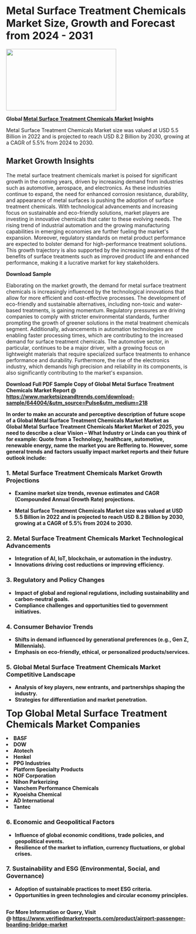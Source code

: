 <H1>Metal Surface Treatment Chemicals Market Size, Growth and Forecast from 2024 - 2031</H1><img class="aligncenter size-medium wp-image-584254" src="https://thirdeyenews.in/wp-content/uploads/2024/09/Global-Market-Research-300x168.jpeg" alt="" width="300" height="168" /><p><strong>Global&nbsp;<a href="https://www.marketsizeandtrends.com/download-sample/644004/&amp;utm_source=Pulse&amp;utm_medium=218">Metal Surface Treatment Chemicals Market</a> Insights</strong></p><p>Metal Surface Treatment Chemicals Market size was valued at USD 5.5 Billion in 2022 and is projected to reach USD 8.2 Billion by 2030, growing at a CAGR of 5.5% from 2024 to 2030.</p><p><h2>Market Growth Insights</h2> <p>The metal surface treatment chemicals market is poised for significant growth in the coming years, driven by increasing demand from industries such as automotive, aerospace, and electronics. As these industries continue to expand, the need for enhanced corrosion resistance, durability, and appearance of metal surfaces is pushing the adoption of surface treatment chemicals. With technological advancements and increasing focus on sustainable and eco-friendly solutions, market players are investing in innovative chemicals that cater to these evolving needs. The rising trend of industrial automation and the growing manufacturing capabilities in emerging economies are further fueling the market's expansion. Moreover, regulatory standards on metal product performance are expected to bolster demand for high-performance treatment solutions. This growth trajectory is also supported by the increasing awareness of the benefits of surface treatments such as improved product life and enhanced performance, making it a lucrative market for key stakeholders.</p> <p><strong>Download Sample</strong></p> <p>Elaborating on the market growth, the demand for metal surface treatment chemicals is increasingly influenced by the technological innovations that allow for more efficient and cost-effective processes. The development of eco-friendly and sustainable alternatives, including non-toxic and water-based treatments, is gaining momentum. Regulatory pressures are driving companies to comply with stricter environmental standards, further prompting the growth of greener solutions in the metal treatment chemicals segment. Additionally, advancements in automation technologies are enabling faster processing times, which are contributing to the increased demand for surface treatment chemicals. The automotive sector, in particular, continues to be a major driver, with a growing focus on lightweight materials that require specialized surface treatments to enhance performance and durability. Furthermore, the rise of the electronics industry, which demands high precision and reliability in its components, is also significantly contributing to the market's expansion.</p> <p><strong></p><p><span class=""><strong>Download Full PDF Sample Copy of Global Metal Surface Treatment Chemicals Market Report</strong> @ <a href="https://www.marketsizeandtrends.com/download-sample/644004/&amp;utm_source=Pulse&amp;utm_medium=218" target="_blank">https://www.marketsizeandtrends.com/download-sample/644004/&amp;utm_source=Pulse&amp;utm_medium=218</a></span></p><p>In order to make an accurate and perceptive description of future scope of a Global&nbsp;Metal Surface Treatment Chemicals Market Market as Global&nbsp;Metal Surface Treatment Chemicals Market Market of 2025, you need to describe a clear Vision &ndash; What Industry or Linda can you think of for example: Quote from a Technology, healthcare, automotive, renewable energy, name the market you are Reffering to. However, some general trends and factors usually impact market reports and their future outlook include:</p><h3>1.&nbsp;<strong>Metal Surface Treatment Chemicals Market Growth Projections</strong></h3><ul><li>Examine market size trends, revenue estimates and CAGR (Compounded Annual Growth Rate) projections.</li><li><p>Metal Surface Treatment Chemicals Market size was valued at USD 5.5 Billion in 2022 and is projected to reach USD 8.2 Billion by 2030, growing at a CAGR of 5.5% from 2024 to 2030.</p></li></ul><h3>2.&nbsp;<strong>Metal Surface Treatment Chemicals Market Technological Advancements</strong></h3><ul><li>Integration of AI, IoT, blockchain, or automation in the industry.</li><li>Innovations driving cost reductions or improving efficiency.</li></ul><h3>3.&nbsp;<strong>Regulatory and Policy Changes</strong></h3><ul><li>Impact of global and regional regulations, including sustainability and carbon-neutral goals.</li><li>Compliance challenges and opportunities tied to government initiatives.</li></ul><h3>4.&nbsp;<strong>Consumer Behavior Trends</strong></h3><ul><li>Shifts in demand influenced by generational preferences (e.g., Gen Z, Millennials).</li><li>Emphasis on eco-friendly, ethical, or personalized products/services.</li></ul><h3>5.&nbsp;<strong>Global Metal Surface Treatment Chemicals Market Competitive Landscape</strong></h3><ul><li>Analysis of key players, new entrants, and partnerships shaping the industry.</li><li>Strategies for differentiation and market penetration.</li></ul><p data-pm-slice="1 1 []"><span style="color: inherit; font-family: inherit; font-size: 25px;">Top Global Metal Surface Treatment Chemicals Market Companies</span></p><div class="" data-test-id=""><p><li>BASF</li><li> DOW</li><li> Atotech</li><li> Henkel</li><li> PPG Industries</li><li> Platform Specialty Products</li><li> NOF Corporation</li><li> Nihon Parkerizing</li><li> Vanchem Performance Chemicals</li><li> Kyoeisha Chemical</li><li> AD International</li><li> Tantec</li></p></div><h3>6.&nbsp;<strong>Economic and Geopolitical Factors</strong></h3><ul><li>Influence of global economic conditions, trade policies, and geopolitical events.</li><li>Resilience of the market to inflation, currency fluctuations, or global crises.</li></ul><h3>7.&nbsp;<strong>Sustainability and ESG (Environmental, Social, and Governance)</strong></h3><ul><li>Adoption of sustainable practices to meet ESG criteria.</li><li>Opportunities in green technologies and circular economy principles.</li></ul><h2><strong style="font-size: 14px;">For More Information or Query, Visit @&nbsp;</strong><a style="background-color: #ffffff; font-size: 14px;" href="https://www.marketsizeandtrends.com/report/metal-surface-treatment-chemicals-market/" target="_blank">https://www.verifiedmarketreports.com/product/airport-passenger-boarding-bridge-market</a></h2>
